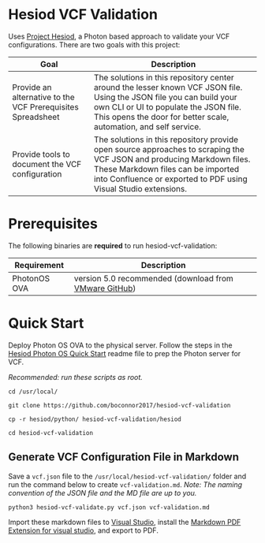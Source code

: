 # Hesiod VCF Validation
Uses [Project Hesiod](https://github.com/boconnor2017/hesiod), a Photon based approach to validate your VCF configurations. There are two goals with this project:

| Goal | Description |
|------|-------------|
| Provide an alternative to the VCF Prerequisites Spreadsheet | The solutions in this repository center around the lesser known VCF JSON file. Using the JSON file you can build your own CLI or UI to populate the JSON file. This opens the door for better scale, automation, and self service. |
| Provide tools to document the VCF configuration | The solutions in this repository provide open source approaches to scraping the VCF JSON and producing Markdown files. These Markdown files can be imported into Confluence or exported to PDF using Visual Studio extensions. |

# Prerequisites
The following binaries are **required** to run hesiod-vcf-validation:

| Requirement | Description |
|-------------|-------------|
| PhotonOS OVA | version 5.0 recommended (download from [VMware GitHub](https://vmware.github.io/photon/)) |

# Quick Start
Deploy Photon OS OVA to the physical server. Follow the steps in the [Hesiod Photon OS Quick Start](https://github.com/boconnor2017/hesiod/blob/main/photon/readme.md) readme file to prep the Photon server for VCF. 

*Recommended: run these scripts as root.*
```
cd /usr/local/
```
```
git clone https://github.com/boconnor2017/hesiod-vcf-validation
```
```
cp -r hesiod/python/ hesiod-vcf-validation/hesiod
```
```
cd hesiod-vcf-validation
```

## Generate VCF Configuration File in Markdown
Save a `vcf.json` file to the `/usr/local/hesiod-vcf-validation/` folder and run the command below to create `vcf-validation.md`. *Note: The naming convention of the JSON file and the MD file are up to you.* 
```
python3 hesiod-vcf-validate.py vcf.json vcf-validation.md
```

Import these markdown files to [Visual Studio](https://visualstudio.microsoft.com/), install the [Markdown PDF Extension for visual studio](https://marketplace.visualstudio.com/items?itemName=yzane.markdown-pdf), and export to PDF. 
